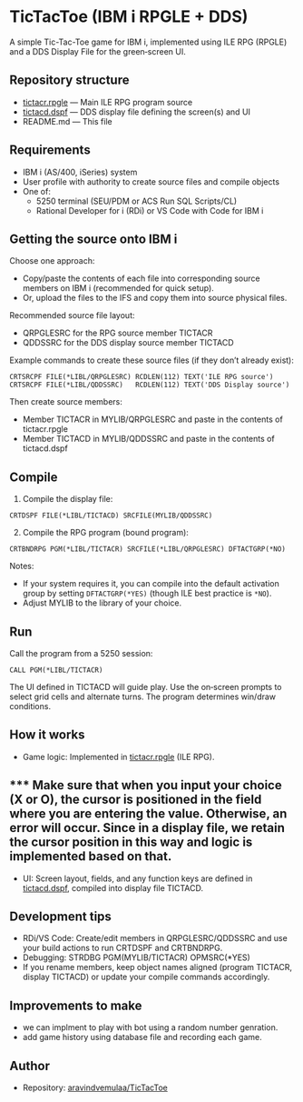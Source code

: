 # TicTacToe (IBM i RPGLE + DDS)

A simple Tic-Tac-Toe game for IBM i, implemented using ILE RPG (RPGLE) and a DDS Display File for the green‑screen UI.

## Repository structure

- [tictacr.rpgle](https://github.com/aravindvemulaa/TicTacToe/blob/main/tictacr.rpgle) — Main ILE RPG program source
- [tictacd.dspf](https://github.com/aravindvemulaa/TicTacToe/blob/main/tictacd.dspf) — DDS display file defining the screen(s) and UI
- README.md — This file

## Requirements

- IBM i (AS/400, iSeries) system
- User profile with authority to create source files and compile objects
- One of:
  - 5250 terminal (SEU/PDM or ACS Run SQL Scripts/CL)
  - Rational Developer for i (RDi) or VS Code with Code for IBM i

## Getting the source onto IBM i

Choose one approach:

- Copy/paste the contents of each file into corresponding source members on IBM i (recommended for quick setup).
- Or, upload the files to the IFS and copy them into source physical files.

Recommended source file layout:
- QRPGLESRC for the RPG source member TICTACR
- QDDSSRC for the DDS display source member TICTACD

Example commands to create these source files (if they don’t already exist):

```
CRTSRCPF FILE(*LIBL/QRPGLESRC) RCDLEN(112) TEXT('ILE RPG source')
CRTSRCPF FILE(*LIBL/QDDSSRC)   RCDLEN(112) TEXT('DDS Display source')
```

Then create source members:
- Member TICTACR in MYLIB/QRPGLESRC and paste in the contents of tictacr.rpgle
- Member TICTACD in MYLIB/QDDSSRC and paste in the contents of tictacd.dspf

## Compile

1) Compile the display file:

```
CRTDSPF FILE(*LIBL/TICTACD) SRCFILE(MYLIB/QDDSSRC)
```

2) Compile the RPG program (bound program):

```
CRTBNDRPG PGM(*LIBL/TICTACR) SRCFILE(*LIBL/QRPGLESRC) DFTACTGRP(*NO)
```

Notes:
- If your system requires it, you can compile into the default activation group by setting `DFTACTGRP(*YES)` (though ILE best practice is `*NO`).
- Adjust MYLIB to the library of your choice.

## Run

Call the program from a 5250 session:

```
CALL PGM(*LIBL/TICTACR)
```

The UI defined in TICTACD will guide play. Use the on‑screen prompts to select grid cells and alternate turns. The program determines win/draw conditions.

## How it works

- Game logic: Implemented in [tictacr.rpgle](https://github.com/aravindvemulaa/TicTacToe/blob/main/tictacr.rpgle) (ILE RPG).
## *** Make sure that when you input your choice (X or O), the cursor is positioned in the field where you are entering the value. Otherwise, an error will occur. Since in a display   file, we retain the cursor position in this way and logic is implemented based on that.
- UI: Screen layout, fields, and any function keys are defined in [tictacd.dspf](https://github.com/aravindvemulaa/TicTacToe/blob/main/tictacd.dspf), compiled into display file TICTACD.

## Development tips

- RDi/VS Code: Create/edit members in QRPGLESRC/QDDSSRC and use your build actions to run CRTDSPF and CRTBNDRPG.
- Debugging: STRDBG PGM(MYLIB/TICTACR) OPMSRC(*YES)
- If you rename members, keep object names aligned (program TICTACR, display TICTACD) or update your compile commands accordingly.
## Improvements to make
- we can implment to play with bot using a random number genration.
- add game history using database file and recording each game.
  

## Author

- Repository: [aravindvemulaa/TicTacToe](https://github.com/aravindvemulaa/TicTacToe)

